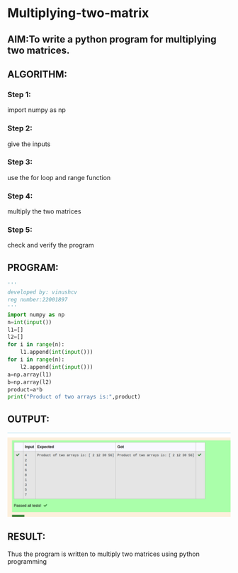 # Multiplying-two-matrix

## AIM:To write a python program for multiplying two matrices.

## ALGORITHM:

### Step 1:
import numpy as np
### Step 2:
give the inputs
### Step 3:
use the for loop and range function
### Step 4:
multiply the two matrices
### Step 5:
check and verify the program
## PROGRAM: 
```python
'''
developed by: vinushcv
reg number:22001897
'''
import numpy as np
n=int(input())
l1=[]
l2=[]
for i in range(n):
    l1.append(int(input()))
for i in range(n):
    l2.append(int(input()))
a=np.array(l1)
b=np.array(l2)
product=a*b
print("Product of two arrays is:",product)
```

## OUTPUT:
![output](array.png)

## RESULT:
Thus the program is written to multiply two matrices using python programming

